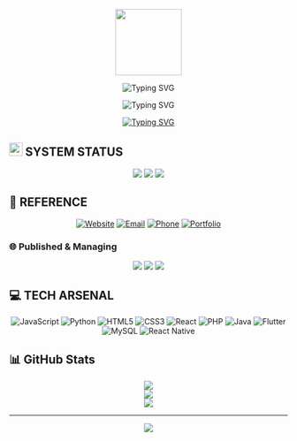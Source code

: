 <div align="center">
  <img src="https://media.giphy.com/media/M9gbBd9nbDrOTu1Mqx/giphy.gif" width="120"/>
  
  ![Typing SVG](https://readme-typing-svg.demolab.com?font=JetBrains+Mono&weight=600&size=30&duration=3000&pause=1000&color=64FFDA&center=true&vCenter=true&repeat=true&width=435&lines=WEB+DEVELOPER;FULL+STACK+DEVELOPER)
</div>

<div align="center">
  <img src="https://readme-typing-svg.demolab.com?font=JetBrains+Mono&duration=4000&pause=1000&color=f00&center=true&vCenter=true&repeat=true&width=435&lines=1100010 01110010 01110101 01101000!" alt="Typing SVG" />
</div>

<div align="center">
  
  [![Typing SVG](https://readme-typing-svg.demolab.com?font=JetBrains+Mono&pause=1000&color=64FFDA&center=true&vCenter=true&repeat=true&width=435&lines=%24+whoami;Oscar+Angelo+Collins+Rivera;%24+location;Fairview%2C+Quezon+City+Philippines;%24+occupation;Web+Developer)](https://git.io/typing-svg)
  
</div>

## <img src="https://media2.giphy.com/media/QssGEmpkyEOhBCb7e1/giphy.gif?cid=ecf05e47a0n3gi1bfqntqmob8g9aid1oyj2wr3ds3mg700bl&rid=giphy.gif" width="24"> SYSTEM STATUS

<div align="center">
  
  ![](https://img.shields.io/badge/Debug_Mode_Since-2022-64FFDA?style=for-the-badge&logo=hackthebox&logoColor=white&labelColor=0D1117)
  ![](https://img.shields.io/badge/Current_Process-Web_Development-64FFDA?style=for-the-badge&logo=javascript&logoColor=white&labelColor=0D1117)
  ![](https://img.shields.io/badge/Next_Target-Software_Development-64FFDA?style=for-the-badge&logo=target&logoColor=white&labelColor=0D1117)
  
</div>

## 📱 REFERENCE

<div align="center">
  
  [![Website](https://img.shields.io/badge/Website-growtogather.net-64FFDA?style=for-the-badge&logo=web&logoColor=white&labelColor=0D1117)](https://growtogather.net)
  [![Email](https://img.shields.io/badge/Email-angelo.collins.rivera@gmail.com-64FFDA?style=for-the-badge&logo=gmail&logoColor=white&labelColor=0D1117)](mailto:angelo.collins.rivera@gmail.com)
  [![Phone](https://img.shields.io/badge/Phone-+63--995--019--6536-64FFDA?style=for-the-badge&logo=phone&logoColor=white&labelColor=0D1117)](tel:+63-995-019-6536)
  [![Portfolio](https://img.shields.io/badge/Portfolio-angelo.growtogather.net-64FFDA?style=for-the-badge&logo=portfolio&logoColor=white&labelColor=0D1117)](https://angelo.growtogather.net)
  
</div>

### 🌐 Published & Managing
<div align="center">
  
  [![](https://img.shields.io/badge/Website-growtogather.net-64FFDA?style=flat-square&logo=web&logoColor=white&labelColor=0D1117)](https://growtogather.net)
  [![](https://img.shields.io/badge/Website-nocollateralloan.org-64FFDA?style=flat-square&logo=web&logoColor=white&labelColor=0D1117)](https://nocollateralloan.org)
  [![](https://img.shields.io/badge/Website-aidconnect.online-64FFDA?style=flat-square&logo=web&logoColor=white&labelColor=0D1117)](https://aidconnect.online)
  
</div>

## 💻 TECH ARSENAL
<div align="center">
  
  ![JavaScript](https://img.shields.io/badge/javascript-0D1117.svg?style=for-the-badge&logo=javascript&logoColor=64FFDA)
  ![Python](https://img.shields.io/badge/python-0D1117?style=for-the-badge&logo=python&logoColor=64FFDA)
  ![HTML5](https://img.shields.io/badge/html5-0D1117.svg?style=for-the-badge&logo=html5&logoColor=64FFDA)
  ![CSS3](https://img.shields.io/badge/css3-0D1117.svg?style=for-the-badge&logo=css3&logoColor=64FFDA)
  ![React](https://img.shields.io/badge/react-0D1117.svg?style=for-the-badge&logo=react&logoColor=64FFDA)
  ![PHP](https://img.shields.io/badge/php-0D1117.svg?style=for-the-badge&logo=php&logoColor=64FFDA)
  ![Java](https://img.shields.io/badge/java-0D1117.svg?style=for-the-badge&logo=java&logoColor=64FFDA)
  ![Flutter](https://img.shields.io/badge/Flutter-0D1117.svg?style=for-the-badge&logo=Flutter&logoColor=64FFDA)
  ![MySQL](https://img.shields.io/badge/mysql-0D1117.svg?style=for-the-badge&logo=mysql&logoColor=64FFDA)
  ![React Native](https://img.shields.io/badge/react_native-0D1117.svg?style=for-the-badge&logo=react&logoColor=64FFDA)
  
</div>

## 📊 GitHub Stats
<div align="center">
  
  ![](https://github-readme-stats.vercel.app/api?username=angeloqq03&theme=radical&hide_border=true&include_all_commits=false&count_private=false)<br/>
  ![](https://github-readme-streak-stats.herokuapp.com/?user=angeloqq03&theme=radical&hide_border=true)<br/>
  ![](https://github-readme-stats.vercel.app/api/top-langs/?username=angeloqq03&theme=radical&hide_border=true&include_all_commits=false&count_private=false&layout=compact)
  
</div>

---
<div align="center">
  <img src="https://visitcount.itsvg.in/api?id=YourGitHubUsername&icon=5&color=3" />
</div>
